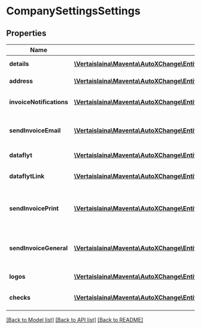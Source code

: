 # CompanySettingsSettings

## Properties
Name | Type | Description | Notes
------------ | ------------- | ------------- | -------------
**details** | [**\Vertaislaina\Maventa\AutoXChange\Entity\CompanySettingsCompanyDetails**](CompanySettingsCompanyDetails.md) | Company details | [optional] 
**address** | [**\Vertaislaina\Maventa\AutoXChange\Entity\CompanySettingsCompanyAddress**](CompanySettingsCompanyAddress.md) | Company address | [optional] 
**invoiceNotifications** | [**\Vertaislaina\Maventa\AutoXChange\Entity\CompanySettingsCompanyInvoiceNotifications**](CompanySettingsCompanyInvoiceNotifications.md) | Company invoice notifications | [optional] 
**sendInvoiceEmail** | [**\Vertaislaina\Maventa\AutoXChange\Entity\CompanySettingsCompanySendInvoiceEmail**](CompanySettingsCompanySendInvoiceEmail.md) | Company send invoices via emails | [optional] 
**dataflyt** | [**\Vertaislaina\Maventa\AutoXChange\Entity\CompanySettingsDataflyt**](CompanySettingsDataflyt.md) | Dataflyt settings | [optional] 
**dataflytLink** | [**\Vertaislaina\Maventa\AutoXChange\Entity\CompanySettingsDataflytLink**](CompanySettingsDataflytLink.md) | Dataflyt accounting office | [optional] 
**sendInvoicePrint** | [**\Vertaislaina\Maventa\AutoXChange\Entity\CompanySettingsCompanySendInvoicePrintSettings**](CompanySettingsCompanySendInvoicePrintSettings.md) | Company invoice sending print settings | [optional] 
**sendInvoiceGeneral** | [**\Vertaislaina\Maventa\AutoXChange\Entity\CompanySettingsCompanySendInvoiceGeneralSettings**](CompanySettingsCompanySendInvoiceGeneralSettings.md) | Company invoice sending general settings | [optional] 
**logos** | [**\Vertaislaina\Maventa\AutoXChange\Entity\CompanySettingsCompanyLogos**](CompanySettingsCompanyLogos.md) | Company logos | [optional] 
**checks** | [**\Vertaislaina\Maventa\AutoXChange\Entity\CompanySettingsCompanyChecks**](CompanySettingsCompanyChecks.md) | Checks to be executed | [optional] 

[[Back to Model list]](../README.md#documentation-for-models) [[Back to API list]](../README.md#documentation-for-api-endpoints) [[Back to README]](../README.md)


